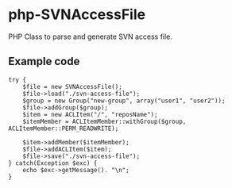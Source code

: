# php-SVNAccessFile

PHP Class to parse and generate SVN access file.

## Example code
```
try {
	$file = new SVNAccessFile();
	$file->load("./svn-access-file");
	$group = new Group("new-group", array("user1", "user2"));
	$file->addGroup($group);
	$item = new ACLItem("/", "reposName");
	$itemMember = ACLItemMember::withGroup($group, ACLItemMember::PERM_READWRITE);
	
	$item->addMember($itemMember);
	$file->addACLItem($item);
	$file->save("./svn-access-file");
} catch(Exception $exc) {
	echo $exc->getMessage(). "\n";
}
```
